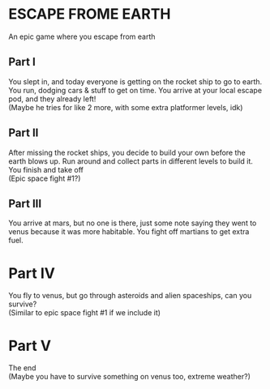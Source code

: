 # ESCAPE FROME EARTH
An epic game where you escape from earth
## Part I
You slept in, and today everyone is getting on the rocket ship to go to earth. You run, dodging cars & stuff to get on time. You arrive at your local escape pod, and they already left!  
(Maybe he tries for like 2 more, with some extra platformer levels, idk)
## Part II
After missing the rocket ships, you decide to build your own before the earth blows up. Run around and collect parts in different levels to build it. You finish and take off  
(Epic space fight #1?)
## Part III
You arrive at mars, but no one is there, just some note saying they went to venus because it was more habitable. You fight off martians to get extra fuel.
# Part IV
You fly to venus, but go through asteroids and alien spaceships, can you survive?  
(Similar to epic space fight #1 if we include it)
# Part V
The end  
(Maybe you have to survive something on venus too, extreme weather?)

